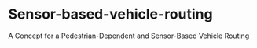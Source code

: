 # Sensor-based-vehicle-routing
A Concept for a Pedestrian-Dependent and Sensor-Based Vehicle Routing
